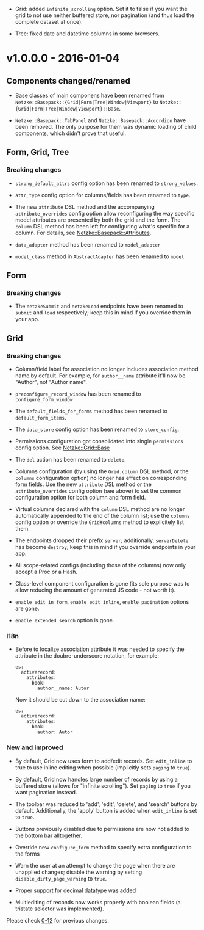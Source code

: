*   Grid: added `infinite_scrolling` option. Set it to false if you want the grid to not use neither buffered store, nor
    pagination (and thus load the complete dataset at once).

*   Tree: fixed date and datetime columns in some browsers.

# v1.0.0.0 - 2016-01-04

## Components changed/renamed

*   Base classes of main componens have been renamed from `Netzke::Basepack::{Grid|Form|Tree|Window|Viewport}` to `Netzke::{Grid|Form|Tree|Window|Viewport}::Base`.

*   `Netzke::Basepack::TabPanel` and `Netzke::Basepack::Accordion` have been removed. The only purpose for them was dynamic loading of child components, which didn't prove that useful.

## Form, Grid, Tree

### Breaking changes

*   `strong_default_attrs` config option has been renamed to `strong_values`.

*   `attr_type` config option for columns/fields has been renamed to `type`.

*   The new `attribute` DSL method and the accompanying `attribute_overrides` config option allow reconfiguring the way specific model attributes are presented by both the grid and the form. The `column` DSL method has been left for configuring what's specific for a column. For details, see [Netzke::Basepack::Attributes](http://www.rubydoc.info/github/netzke/netzke-basepack/Netzke/Basepack/Attributes).

*   `data_adapter` method has been renamed to `model_adapter`

*   `model_class` method in `AbstractAdapter` has been renamed to `model`

## Form

### Breaking changes

*   The `netzkeSubmit` and `netzkeLoad` endpoints have been renamed to `submit` and `load` respectively; keep this in mind if you override them in your app.

## Grid

### Breaking changes

*   Column/field label for association no longer includes association method name by default. For example, for
    `author__name` attribute it'll now be "Author", not "Author  name".

*   `preconfigure_record_window` has been renamed to `configure_form_window`

*   The `default_fields_for_forms` method has been renamed to `default_form_items`.

*   The `data_store` config option has been renamed to `store_config`.

*   Permissions configuration got consolidated into single `permissions` config option. See [Netzke::Grid::Base](http://www.rubydoc.info/github/netzke/netzke-basepack/Netzke/Grid/Base)

*   The `del` action has been renamed to `delete`.

*   Columns configuration (by using the `Grid.column` DSL method, or the `columns` configuration option) no longer has effect on corresponding form fields. Use the new `attribute` DSL method or the `attribute_overrides` config option (see above) to set the common configuration option for both column and form field.

*   Virtual columns declared with the `column` DSL method are no longer automatically appended to the end of the column
    list; use the `columns` config option or override the `Grid#columns` method to explicitely list them.

*   The endpoints dropped their prefix `server`; additionally, `serverDelete` has become `destroy`; keep this in mind if you override endpoints in your app.

*   All scope-related configs (including those of the columns) now only accept a Proc or a Hash.

*   Class-level component configuration is gone (its sole purpose was to allow reducing the amount of generated JS code - not worth it).

*   `enable_edit_in_form`, `enable_edit_inline`, `enable_pagination` options are gone.

*   `enable_extended_search` option is gone.

### I18n

*   Before to localize association attribute it was needed to specify the attribute in the doubre-underscore notation,
    for example:


        es:
          activerecord:
            attributes:
              book:
                author__name: Autor

    Now it should be cut down to the association name:

        es:
          activerecord:
            attributes:
              book:
                author: Autor

### New and improved

*   By default, Grid now uses form to add/edit records. Set `edit_inline` to true to use inline editing when possible (implicitly sets `paging` to `true`).

*   By default, Grid now handles large number of records by using a buffered store (allows for "infinite scrolling"). Set `paging` to `true` if you want pagination instead.

*   The toolbar was reduced to 'add', 'edit', 'delete', and 'search' buttons by default. Additionally, the 'apply' button is added when `edit_inline` is set to `true`.

*   Buttons previously disabled due to permissions are now not added to the bottom bar alltogether.

*   Override new `configure_form` method to specify extra configuration to the forms

*   Warn the user at an attempt to change the page when there are unapplied changes; disable the warning by setting `disable_dirty_page_warning` to `true`.

*   Proper support for decimal datatype was added

*   Multiediting of reconds now works properly with boolean fields (a tristate selector was implemented).

Please check [0-12](https://github.com/netzke/netzke-basepack/blob/0-12/CHANGELOG.md) for previous changes.
